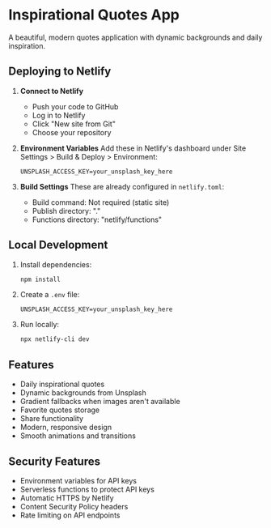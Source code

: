 # Inspirational Quotes App

A beautiful, modern quotes application with dynamic backgrounds and daily inspiration.

## Deploying to Netlify

1. **Connect to Netlify**
   - Push your code to GitHub
   - Log in to Netlify
   - Click "New site from Git"
   - Choose your repository

2. **Environment Variables**
   Add these in Netlify's dashboard under Site Settings > Build & Deploy > Environment:
   ```
   UNSPLASH_ACCESS_KEY=your_unsplash_key_here
   ```

3. **Build Settings**
   These are already configured in `netlify.toml`:
   - Build command: Not required (static site)
   - Publish directory: "."
   - Functions directory: "netlify/functions"

## Local Development

1. Install dependencies:
   ```bash
   npm install
   ```

2. Create a `.env` file:
   ```
   UNSPLASH_ACCESS_KEY=your_unsplash_key_here
   ```

3. Run locally:
   ```bash
   npx netlify-cli dev
   ```

## Features
- Daily inspirational quotes
- Dynamic backgrounds from Unsplash
- Gradient fallbacks when images aren't available
- Favorite quotes storage
- Share functionality
- Modern, responsive design
- Smooth animations and transitions

## Security Features
- Environment variables for API keys
- Serverless functions to protect API keys
- Automatic HTTPS by Netlify
- Content Security Policy headers
- Rate limiting on API endpoints
